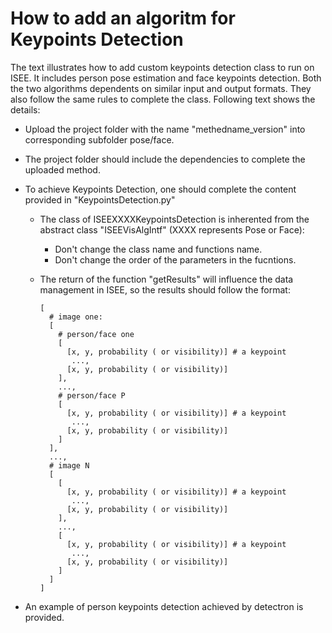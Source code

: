 # How to add an algoritm for Keypoints Detection

The text illustrates how to add custom keypoints detection class to run on ISEE.
It includes person pose estimation and face keypoints detection. Both the two
algorithms dependents on similar input and output formats. They also follow the
same rules to complete the class. Following text shows the details:

* Upload the project folder with the name "methedname_version" into corresponding subfolder pose/face.
* The project folder should include the dependencies to complete the uploaded method.
* To achieve Keypoints Detection, one should complete the content provided in "KeypointsDetection.py"
  + The class of ISEEXXXXKeypointsDetection is inherented from the abstract class "ISEEVisAlgIntf" (XXXX represents Pose or Face):
    - Don't change the class name and functions name.
    - Don't change the order of the parameters in the fucntions.
  + The return of the function "getResults" will influence the data management in ISEE, so the results should follow the format:


    ```
    [
      # image one:
      [
        # person/face one
        [
          [x, y, probability ( or visibility)] # a keypoint
           ...,
          [x, y, probability ( or visibility)]
        ],
        ...,
        # person/face P
        [
          [x, y, probability ( or visibility)] # a keypoint
           ...,
          [x, y, probability ( or visibility)]
        ]
      ],
      ...,
      # image N
      [
        [
          [x, y, probability ( or visibility)] # a keypoint
           ...,
          [x, y, probability ( or visibility)]
        ],
        ...,
        [
          [x, y, probability ( or visibility)] # a keypoint
           ...,
          [x, y, probability ( or visibility)]
        ]
      ]
    ]
    ```

* An example of person keypoints detection achieved by detectron is provided.
